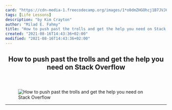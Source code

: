 ```yaml
---
card: "https://cdn-media-1.freecodecamp.org/images/1*o0dmZHGOhcj1B7JVJCDDPg.jpeg"
tags: [Life Lessons]
description: "by Kim Crayton"
author: "Milad E. Fahmy"
title: "How to push past the trolls and get the help you need on Stack Overflow"
created: "2021-08-16T14:43:36+02:00"
modified: "2021-08-16T14:43:36+02:00"
---
```

<div class="site-wrapper">
<main id="site-main" class="site-main outer">
<div class="inner">
<article class="post-full post tag-life-lessons tag-tech tag-women-in-tech tag-learning-to-code tag-web-development ">
<header class="post-full-header">
<h1 class="post-full-title">How to push past the trolls and get the help you need on Stack Overflow</h1>
</header>
<figure class="post-full-image">
<picture>
<source media="(max-width: 700px)" sizes="1px" srcset="data:image/gif;base64,R0lGODlhAQABAIAAAAAAAP///yH5BAEAAAAALAAAAAABAAEAAAIBRAA7 1w">
<source media="(min-width: 701px)" sizes="(max-width: 800px) 400px,
(max-width: 1170px) 700px,
1400px" srcset="https://cdn-media-1.freecodecamp.org/images/1*o0dmZHGOhcj1B7JVJCDDPg.jpeg 300w,
https://cdn-media-1.freecodecamp.org/images/1*o0dmZHGOhcj1B7JVJCDDPg.jpeg 600w,
https://cdn-media-1.freecodecamp.org/images/1*o0dmZHGOhcj1B7JVJCDDPg.jpeg 1000w,
https://cdn-media-1.freecodecamp.org/images/1*o0dmZHGOhcj1B7JVJCDDPg.jpeg 2000w">
<img onerror="this.style.display='none'" src="https://cdn-media-1.freecodecamp.org/images/1*o0dmZHGOhcj1B7JVJCDDPg.jpeg" alt="How to push past the trolls and get the help you need on Stack Overflow">
</picture>
</figure>
<section class="post-full-content">
<div class="post-content medium-migrated-article">
</div>
<hr>
</section>
</article>
</div>
</main>
</div>
<!-- Google Tag Manager (noscript) -->
<!-- End Google Tag Manager (noscript) -->
